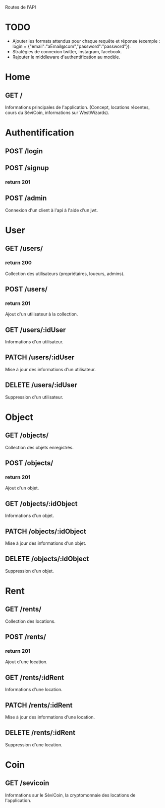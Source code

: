 Routes de l'API 

# TODO 
- Ajouter les formats attendus pour chaque requête et réponse (exemple : login = {"email":"aEmail@com","password":"password"}).
- Stratégies de connexion twitter, instagram, facebook.
- Rajouter le middleware d'authentification au modèle.

# Home

## GET /

Informations principales de l'application. (Concept, locations récentes, cours du SèviCoin, informations sur WestWizards).

# Authentification

## POST /login

## POST /signup
### return 201

## POST /admin

Connexion d'un client à l'api à l'aide d'un jwt.

# User

## GET /users/
### return 200

Collection des utilisateurs (propriétaires, loueurs, admins).

## POST /users/
### return 201

Ajout d'un utilisateur à la collection.

## GET /users/:idUser

Informations d'un utilisateur.

## PATCH /users/:idUser

Mise à jour des informations d'un utilisateur.

## DELETE /users/:idUser

Suppression d'un utilisateur.

# Object

## GET /objects/

Collection des objets enregistrés.

## POST /objects/
### return 201

Ajout d'un objet.

## GET /objects/:idObject

Informations d'un objet.

## PATCH /objects/:idObject

Mise à jour des informations d'un objet.

## DELETE /objects/:idObject

Suppression d'un objet.

# Rent

## GET /rents/

Collection des locations.

## POST /rents/
### return 201

Ajout d'une location.

## GET /rents/:idRent

Informations d'une location.

## PATCH /rents/:idRent

Mise à jour des informations d'une location.

## DELETE /rents/:idRent

Suppression d'une location.

# Coin

## GET /sevicoin

Informations sur le SèviCoin, la cryptomonnaie des locations de l'application.


